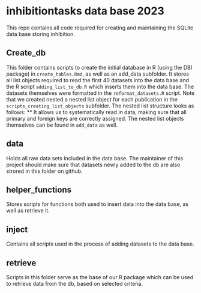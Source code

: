 # inhibitiontasks data base 2023

This repo contains all code required for creating and maintaining the SQLite data base storing inhibition.

## Create_db
This folder contains scripts to create the initial database in R (using the DBI package) in `create_tables.Rmd`, as well as an add_data subfolder. It stores all list objects required to read the first 40 datasets into the data base and the R script `adding_list_to_db.R` which inserts them into the data base. 
The datasets themselves were formatted in the `reformat_datasets.R` script. Note that we created nested a nested list object for each publication in the `scripts_creating_list_objects` subfolder. The nested list structure looks as follows: 
**
It allows us to systematically read in data, making sure that all primary and foreign keys are correctly assigned. 
The nested list objects themselves can be found in `add_data` as well. 

## data
Holds all raw data sets included in the data base. The maintainer of this project should make sure that datasets newly added to the db are also strored in this folder on github. 

## helper_functions
Stores scripts for functions both used to insert data into the data base, as well as retrieve it. 

## inject 
Contains all scripts used in the process of adding datasets to the data base. 

## retrieve
Scripts in this folder serve as the base of our R package which can be used to retrieve data from the db, based on selected criteria. 
